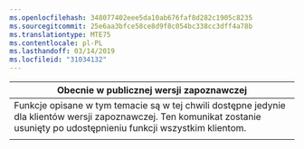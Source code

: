 ```yaml
---
ms.openlocfilehash: 348077402eee5da10ab676faf8d282c1905c8235
ms.sourcegitcommit: 25e6aa3bfce58ce8d9f8c054bc338cc3dff4a78b
ms.translationtype: MTE75
ms.contentlocale: pl-PL
ms.lasthandoff: 03/14/2019
ms.locfileid: "31034132"
---
```

|                                                                     Obecnie w publicznej wersji zapoznawczej                                                                      |
|----------------------------------------------------------------------------------------------------------------------------------------------------------------------|
| Funkcje opisane w tym temacie są w tej chwili dostępne jedynie dla klientów wersji zapoznawczej. Ten komunikat zostanie usunięty po udostępnieniu funkcji wszystkim klientom. |
|                                                                                                                                                                      |

